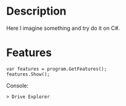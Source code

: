 # Description
 Here I imagine something and try do it on C#.

# Features
```CSharp
var features = program.GetFeatures();
features.Show();
```

Console:
```
> Drive Explorer
```
